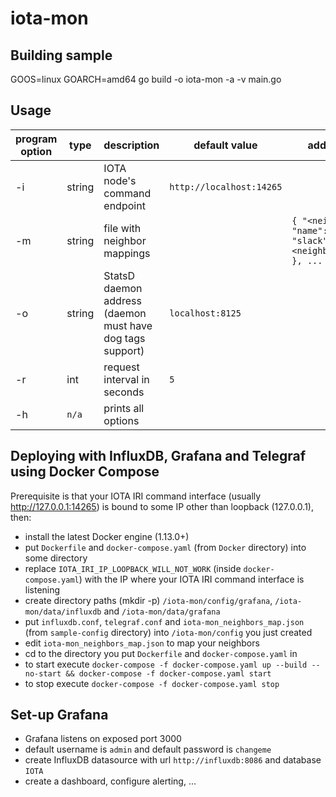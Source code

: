# iota-mon

## Building sample

GOOS=linux GOARCH=amd64 go build -o iota-mon -a -v main.go

## Usage

program option | type | description | default value | additional description
-------------- | ---- | ----------- | ------------- | ----------------------
-i | string | IOTA node's command endpoint | `http://localhost:14265`
-m | string | file with neighbor mappings || `{ "<neighbor1_address>": { "name": "<neighbor1_name>", "slack": "<neighbor1_slack_username>" }, ... }`
-o | string | StatsD daemon address (daemon must have dog tags support) | `localhost:8125`
-r | int | request interval in seconds | `5`
-h | `n/a` | prints all options

## Deploying with InfluxDB, Grafana and Telegraf using Docker Compose

Prerequisite is that your IOTA IRI command interface (usually http://127.0.0.1:14265) is bound to some IP other than loopback (127.0.0.1), then:  
- install the latest Docker engine (1.13.0+) 
- put `Dockerfile` and `docker-compose.yaml` (from `Docker` directory) into some directory
- replace `IOTA_IRI_IP_LOOPBACK_WILL_NOT_WORK` (inside `docker-compose.yaml`) with the IP where your IOTA IRI command interface is listening
- create directory paths (mkdir -p) `/iota-mon/config/grafana`, `/iota-mon/data/influxdb` and `/iota-mon/data/grafana`
- put `influxdb.conf`, `telegraf.conf` and `iota-mon_neighbors_map.json` (from `sample-config` directory) into `/iota-mon/config` you just created
- edit `iota-mon_neighbors_map.json` to map your neighbors
- cd to the directory you put `Dockerfile` and `docker-compose.yaml` in
- to start execute `docker-compose -f docker-compose.yaml up --build --no-start && docker-compose -f docker-compose.yaml start`
- to stop execute `docker-compose -f docker-compose.yaml stop`

## Set-up Grafana
- Grafana listens on exposed port 3000
- default username is `admin` and default password is `changeme`
- create InfluxDB datasource with url `http://influxdb:8086` and database `IOTA`
- create a dashboard, configure alerting, ...
